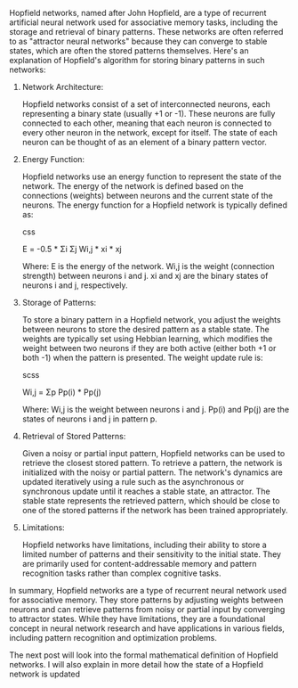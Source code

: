 Hopfield networks, named after John Hopfield, are a type of recurrent artificial neural network used for associative memory tasks, including the storage and retrieval of binary patterns. These networks are often referred to as "attractor neural networks" because they can converge to stable states, which are often the stored patterns themselves. Here's an explanation of Hopfield's algorithm for storing binary patterns in such networks:

1. Network Architecture:

    Hopfield networks consist of a set of interconnected neurons, each representing a binary state (usually +1 or -1). These neurons are fully connected to each other, meaning that each neuron is connected to every other neuron in the network, except for itself.
    The state of each neuron can be thought of as an element of a binary pattern vector.

2. Energy Function:

    Hopfield networks use an energy function to represent the state of the network. The energy of the network is defined based on the connections (weights) between neurons and the current state of the neurons.
    The energy function for a Hopfield network is typically defined as:

    css

    E = -0.5 * Σi Σj Wi,j * xi * xj

    Where:
        E is the energy of the network.
        Wi,j is the weight (connection strength) between neurons i and j.
        xi and xj are the binary states of neurons i and j, respectively.

3. Storage of Patterns:

    To store a binary pattern in a Hopfield network, you adjust the weights between neurons to store the desired pattern as a stable state.
    The weights are typically set using Hebbian learning, which modifies the weight between two neurons if they are both active (either both +1 or both -1) when the pattern is presented.
    The weight update rule is:

    scss

    Wi,j = Σp Pp(i) * Pp(j)

    Where:
        Wi,j is the weight between neurons i and j.
        Pp(i) and Pp(j) are the states of neurons i and j in pattern p.

4. Retrieval of Stored Patterns:

    Given a noisy or partial input pattern, Hopfield networks can be used to retrieve the closest stored pattern.
    To retrieve a pattern, the network is initialized with the noisy or partial pattern.
    The network's dynamics are updated iteratively using a rule such as the asynchronous or synchronous update until it reaches a stable state, an attractor.
    The stable state represents the retrieved pattern, which should be close to one of the stored patterns if the network has been trained appropriately.

5. Limitations:

    Hopfield networks have limitations, including their ability to store a limited number of patterns and their sensitivity to the initial state.
    They are primarily used for content-addressable memory and pattern recognition tasks rather than complex cognitive tasks.

In summary, Hopfield networks are a type of recurrent neural network used for associative memory. They store patterns by adjusting weights between neurons and can retrieve patterns from noisy or partial input by converging to attractor states. While they have limitations, they are a foundational concept in neural network research and have applications in various fields, including pattern recognition and optimization problems.

The next post will look into the formal mathematical definition of Hopfield networks. I will also explain in more detail how the state of a Hopfield network is updated